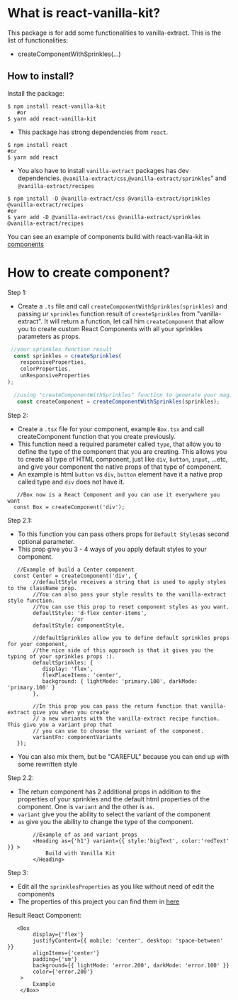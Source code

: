 # What is react-vanilla-kit?

This package is for add some functionalities to vanilla-extract.
This is the list of functionalities:
- createComponentWithSprinkles(...)

## How to install?

Install the package:

```
$ npm install react-vanilla-kit
   #or
$ yarn add react-vanilla-kit
```

- This package has strong dependencies from `react`.

```
$ npm install react
#or
$ yarn add react
```

- You also have to install `vanilla-extract` packages has dev dependencies.
`@vanilla-extract/css`,`@vanilla-extract/sprinkles`" and `@vanilla-extract/recipes`

```
$ npm install -D @vanilla-extract/css @vanilla-extract/sprinkles @vanilla-extract/recipes
#or
$ yarn add -D @vanilla-extract/css @vanilla-extract/sprinkles @vanilla-extract/recipes
```

You can see an example of components build with react-vanilla-kit in [components](https://github.com/oscarprogrammer1996/vanilla-kit/src/components)


# How to create component?

Step 1:
- Create a `.ts` file and call `createComponentWithSprinkles(sprinkles)` and
 passing ur `sprinkles` function result of `createSprinkles` from "vanilla-extract".
 It will return a function, let call him  `createComponent` that allow you to
 create custom React Components with all your sprinkles parameters as props.

```ts
 //your sprinkles function result
  const sprinkles = createSprinkles(
    responsiveProperties,
    colorProperties,
    unResponsiveProperties
);
```

```ts
  //using "createComponentWithSprinkles" function to generate your magic function
   const createComponent = createComponentWithSprinkles(sprinkles);
```

Step 2:
- Create a `.tsx` file for your component, example `Box.tsx` and call createComponent 
 function that you create previously.
- This function need a required parameter called `type`, that allow you to define the type 
 of the component that you are creating. This allows you to create all type of HTML component,
 just like `div`, `button`, `input`, ...etc, and give your component the native props of that type of component. 
- An example is html `button` vs `div`, `button` element have it a native prop called type 
 and `div` does not have it.
```tsx
   //Box now is a React Component and you can use it everywhere you want
  const Box = createComponent('div');
```

Step 2.1:
- To this function you can pass others props for `Default Styles`as second optional parameter. 
- This prop give you 3 - 4 ways of  you apply default styles to your component.

```tsx
   //Example of build a Center component
  const Center = createComponent('div', {
        //defaultStyle receives a string that is used to apply styles to the className prop.
        //You can also pass your style results to the vanilla-extract style function.
        //You can use this prop to reset component styles as you want.
        defaultStyle: 'd-flex center-items',
                    //or
        defaultStyle: componentStyle,
   
        //defaultSprinkles allow you to define default sprinkles props for your component,
        //the nice side of this approach is that it gives you the typing of your sprinkles props :).
        defaultSprinkles: {
           display: 'flex',
           flexPlaceItems: 'center',
           background: { lightMode: 'primary.100', darkMode: 'primary.100' }
        },
   
        //In this prop you can pass the return function that vanilla-extract give you when you create
        // a new variants with the vanilla-extract recipe function. This give you a variant prop that
        // you can use to choose the variant of the component.
        variantFn: componentVariants
   });
```
- You can also mix them, but be "CAREFUL" because you can end up with some rewritten style

Step 2.2:
- The return component has 2 additional props in addition to the properties of your sprinkles 
  and the default html properties of the component. One is `variant` and the other is `as`.
- `variant` give you the ability to select the variant of the component
- `as` give you the ability to change the type of the component. 

```tsx
        //Example of as and variant props
        <Heading as={'h1'} variant={{ style:'bigText', color:'redText' }} >
            Build with Vanilla Kit
        </Heading>
```

Step 3:
- Edit all the `sprinklesProperties` as you like without need of edit the components
- The properties of this project you can find them in [here](https://github.com/oscarprogrammer1996/vanilla-kit/tree/main/src/theme/sprinkles/properties)

Result React Component: 
```tsx
   <Box
        display={'flex'}
        justifyContent={{ mobile: 'center', desktop: 'space-between' }}
        alignItems={'center'}
        padding={'sm'}
        background={{ lightMode: 'error.200', darkMode: 'error.100' }}
        color={'error.200'}
    >
        Example
    </Box>      
```       




